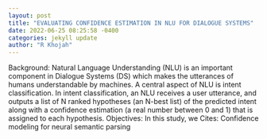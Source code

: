 ```yaml
--- 
layout: post 
title: "EVALUATING CONFIDENCE ESTIMATION IN NLU FOR DIALOGUE SYSTEMS" 
date: 2022-06-25 08:25:58 -0400 
categories: jekyll update 
author: "R Khojah" 
--- 
```

Background: Natural Language Understanding (NLU) is an important component in Dialogue Systems (DS) which makes the utterances of humans understandable by machines. A central aspect of NLU is intent classification. In intent classification, an NLU receives a user utterance, and outputs a list of N ranked hypotheses (an N-best list) of the predicted intent along with a confidence estimation (a real number between 0 and 1) that is assigned to each hypothesis. Objectives: In this study, we Cites: Confidence modeling for neural semantic parsing